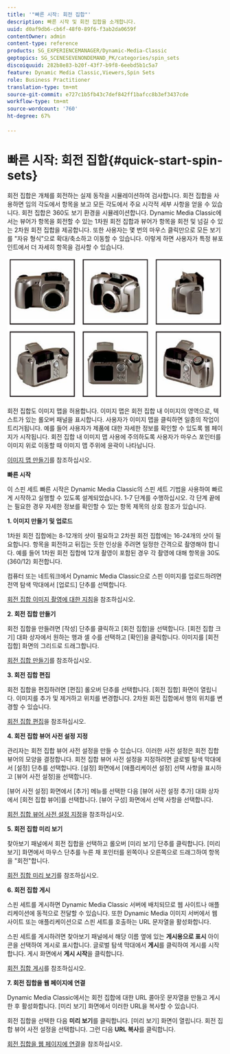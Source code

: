 ```yaml
---
title: '"빠른 시작: 회전 집합"'
description: 빠른 시작 및 회전 집합을 소개합니다.
uuid: d0af9db6-cb6f-48f0-89f6-f3ab2da0659f
contentOwner: admin
content-type: reference
products: SG_EXPERIENCEMANAGER/Dynamic-Media-Classic
geptopics: SG_SCENESEVENONDEMAND_PK/categories/spin_sets
discoiquuid: 282b8e83-b20f-43f7-b9f8-6eebd5b1c5a7
feature: Dynamic Media Classic,Viewers,Spin Sets
role: Business Practitioner
translation-type: tm+mt
source-git-commit: e727c1b5fb43c7def842ff1bafcc8b3ef3437cde
workflow-type: tm+mt
source-wordcount: '760'
ht-degree: 67%

---
```



# 빠른 시작: 회전 집합{#quick-start-spin-sets}

회전 집합은 개체를 회전하는 실제 동작을 시뮬레이션하여 검사합니다. 회전 집합을 사용하면 임의 각도에서 항목을 보고 모든 각도에서 주요 시각적 세부 사항을 얻을 수 있습니다. 회전 집합은 360도 보기 환경을 시뮬레이션합니다. Dynamic Media Classic에서는 뷰어가 항목을 회전할 수 있는 1차원 회전 집합과 뷰어가 항목을 회전 및 넘길 수 있는 2차원 회전 집합을 제공합니다. 또한 사용자는 몇 번의 마우스 클릭만으로 모든 보기를 &quot;자유 형식&quot;으로 확대/축소하고 이동할 수 있습니다. 이렇게 하면 사용자가 특정 뷰포인트에서 더 자세히 항목을 검사할 수 있습니다.

![회전 집합의 이미지](/help/assets/spin_set.png)

회전 집합도 이미지 맵을 허용합니다. 이미지 맵은 회전 집합 내 이미지의 영역으로, 텍스트가 있는 롤오버 패널을 표시합니다. 사용자가 이미지 맵을 클릭하면 일종의 작업이 트리거됩니다. 예를 들어 사용자가 제품에 대한 자세한 정보를 확인할 수 있도록 웹 페이지가 시작됩니다. 회전 집합 내 이미지 맵 사용에 주의하도록 사용자가 마우스 포인터를 이미지 위로 이동할 때 이미지 맵 주위에 윤곽이 나타납니다.

[이미지 맵 만들기](creating-image-maps.md)를 참조하십시오.

**빠른 시작**

이 스핀 세트 빠른 시작은 Dynamic Media Classic의 스핀 세트 기법을 사용하여 빠르게 시작하고 실행할 수 있도록 설계되었습니다. 1-7 단계를 수행하십시오. 각 단계 끝에는 필요한 경우 자세한 정보를 확인할 수 있는 항목 제목의 상호 참조가 있습니다.

**1. 이미지 만들기 및 업로드**

1차원 회전 집합에는 8-12개의 샷이 필요하고 2차원 회전 집합에는 16-24개의 샷이 필요합니다. 항목을 회전하고 뒤집는 듯한 인상을 주려면 일정한 간격으로 촬영해야 합니다. 예를 들어 1차원 회전 집합에 12개 촬영이 포함된 경우 각 촬영에 대해 항목을 30도(360/12) 회전합니다.

컴퓨터 또는 네트워크에서 Dynamic Media Classic으로 스핀 이미지를 업로드하려면 전역 탐색 막대에서 [업로드] 단추를 선택합니다.

[회전 집합 이미지 촬영에 대한 지침](creating-spin-set.md#guidelines-for-shooting-spin-set-images)을 참조하십시오.

**2. 회전 집합 만들기**

회전 집합을 만들려면 [작성] 단추를 클릭하고 [회전 집합]을 선택합니다. [회전 집합 크기] 대화 상자에서 원하는 행과 셀 수를 선택하고 [확인]을 클릭합니다. 이미지를 [회전 집합] 화면의 그리드로 드래그합니다.

[회전 집합 만들기](creating-spin-set.md#creating-a-spin-set)를 참조하십시오.

<!-- 

Comment Type: remark
Last Modified By: unknown unknown 
Last Modified Date: 

<p>See <a href="#UnresolvedLink-sc7_spinsets_sp.xml#WS98ca2e6790647c06-245331fc135ab744793-8000">Including Image Maps in Spin Sets</a> to add clickable, hotspot regions, known as Image Maps, to images in a Spin Set. </p>

 -->

<!-- 

Comment Type: remark
Last Modified By: unknown unknown 
Last Modified Date: 

<p>See also <a href="#UnresolvedLink-sc7_spinsets_sp.xml#WS98ca2e6790647c06229f600f135ab7cc461-8000">Managing InfoPanel content</a>.</p>

 -->

**3. 회전 집합 편집**

회전 집합을 편집하려면 [편집] 롤오버 단추를 선택합니다. [회전 집합] 화면이 열립니다. 이미지를 추가 및 제거하고 위치를 변경합니다. 2차원 회전 집합에서 행의 위치를 변경할 수 있습니다.

[회전 집합 편집](creating-spin-set.md#editing-a-spin-set)을 참조하십시오.

**4. 회전 집합 뷰어 사전 설정 지정**

관리자는 회전 집합 뷰어 사전 설정을 만들 수 있습니다. 이러한 사전 설정은 회전 집합 뷰어의 모양을 결정합니다. 회전 집합 뷰어 사전 설정을 지정하려면 글로벌 탐색 막대에서 [설정] 단추를 선택합니다. [설정] 화면에서 [애플리케이션 설정] 선택 사항을 표시하고 [뷰어 사전 설정]을 선택합니다.

[뷰어 사전 설정] 화면에서 [추가] 메뉴를 선택한 다음 [뷰어 사전 설정 추가] 대화 상자에서 [회전 집합 뷰어]를 선택합니다. [뷰어 구성] 화면에서 선택 사항을 선택합니다.

[회전 집합 뷰어 사전 설정 지정](setting-spin-set-viewer-presets.md#setting-up-spin-set-viewer-presets)을 참조하십시오.

**5. 회전 집합 미리 보기**

찾아보기 패널에서 회전 집합을 선택하고 롤오버 [미리 보기] 단추를 클릭합니다. [미리 보기] 화면에서 마우스 단추를 누른 채 포인터를 왼쪽이나 오른쪽으로 드래그하여 항목을 &quot;회전&quot;합니다.

[회전 집합 미리 보기](previewing-spin-set.md#previewing-a-spin-set)를 참조하십시오.

**6. 회전 집합 게시**

스핀 세트를 게시하면 Dynamic Media Classic 서버에 배치되므로 웹 사이트나 애플리케이션에 동적으로 전달할 수 있습니다. 또한 Dynamic Media 이미지 서버에서 웹 사이트 또는 애플리케이션으로 스핀 세트를 호출하는 URL 문자열을 활성화합니다.

스핀 세트를 게시하려면 찾아보기 패널에서 해당 이름 옆에 있는 **게시용으로 표시** 아이콘을 선택하여 게시로 표시합니다. 글로벌 탐색 막대에서 **게시**&#x200B;를 클릭하여 게시를 시작합니다. 게시 화면에서 **게시 시작**&#x200B;을 클릭합니다.

[회전 집합 게시](publishing-spin-set.md#publishing-a-spin-set)를 참조하십시오.

**7. 회전 집합을 웹 페이지에 연결**

Dynamic Media Classic에서는 회전 집합에 대한 URL 콜아웃 문자열을 만들고 게시한 후 활성화합니다. [미리 보기] 화면에서 이러한 URL을 복사할 수 있습니다.

회전 집합을 선택한 다음 **미리 보기**&#x200B;를 클릭합니다. [미리 보기] 화면이 열립니다. 회전 집합 뷰어 사전 설정을 선택합니다. 그런 다음 **URL 복사**&#x200B;를 클릭합니다.

[회전 집합을 웹 페이지에 연결](linking-spin-set-web-page.md#linking-a-spin-set-to-a-web-page)을 참조하십시오.
